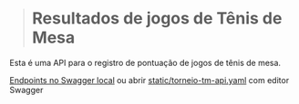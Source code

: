 > # Resultados de jogos de Tênis de Mesa

Esta é uma API para o registro de pontuação de jogos de tênis de mesa.

[Endpoints no Swagger local](http://localhost:8080/swagger-ui/index.html) ou abrir [static/torneio-tm-api.yaml](static/torneio-tm-heroku-api.yaml) com editor Swagger 


